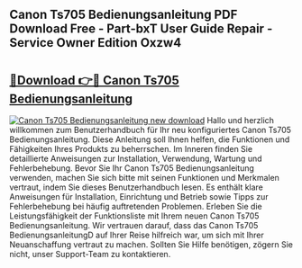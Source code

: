 ## Canon Ts705 Bedienungsanleitung PDF Download Free - Part-bxT User Guide Repair - Service Owner Edition Oxzw4

# <h2><a href="http://df23ih.blite.top/?on=Canon+Ts705+Bedienungsanleitung">🔗Download 👉🔴 Canon Ts705 Bedienungsanleitung</a></h2>

[![Canon Ts705 Bedienungsanleitung new download](https://i.imgur.com/lujVjoI.png)](http://df23ih.blite.top/?on=Canon+Ts705+Bedienungsanleitung)
Hallo und herzlich willkommen zum Benutzerhandbuch für Ihr neu konfiguriertes Canon Ts705 Bedienungsanleitung. Diese Anleitung soll Ihnen helfen, die Funktionen und Fähigkeiten Ihres Produkts zu beherrschen. Im Inneren finden Sie detaillierte Anweisungen zur Installation, Verwendung, Wartung und Fehlerbehebung. Bevor Sie Ihr Canon Ts705 Bedienungsanleitung verwenden, machen Sie sich bitte mit seinen Funktionen und Merkmalen vertraut, indem Sie dieses Benutzerhandbuch lesen. Es enthält klare Anweisungen für Installation, Einrichtung und Betrieb sowie Tipps zur Fehlerbehebung bei häufig auftretenden Problemen. Erleben Sie die Leistungsfähigkeit der Funktionsliste mit Ihrem neuen Canon Ts705 Bedienungsanleitung. Wir vertrauen darauf, dass das Canon Ts705 BedienungsanleitungD auf Ihrer Reise hilfreich war, um sich mit Ihrer Neuanschaffung vertraut zu machen. Sollten Sie Hilfe benötigen, zögern Sie nicht, unser Support-Team zu kontaktieren.
